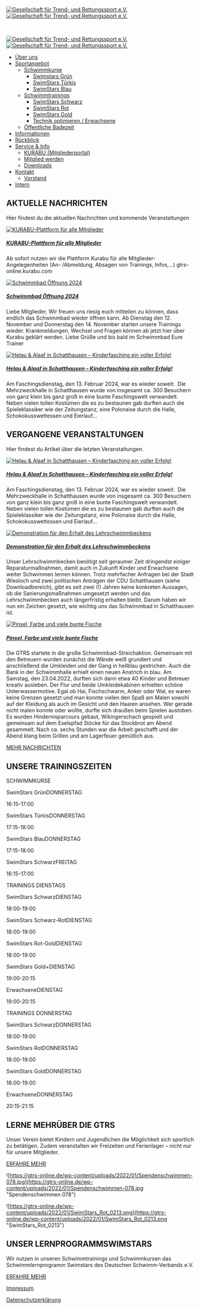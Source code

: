  

[](#)

[![Gesellschaft für Trend- und Rettungssport e.V.](https://gtrs-online.de/wp-content/uploads/2022/01/gtrs-logo-rand-gross.png)![Gesellschaft für Trend- und Rettungssport e.V.](https://gtrs-online.de/wp-content/uploads/2022/01/gtrs-logo-rand-gross.png)](https://gtrs-online.de/)

 

[](#)

[![Gesellschaft für Trend- und Rettungssport e.V.](https://gtrs-online.de/wp-content/uploads/2022/01/gtrs-logo-rand-gross.png)![Gesellschaft für Trend- und Rettungssport e.V.](https://gtrs-online.de/wp-content/uploads/2022/01/gtrs-logo-rand-gross.png)](https://gtrs-online.de/)

* [Über uns](https://gtrs-online.de/ueber-uns/)
* [Sportangebot](https://gtrs-online.de/sportangebot/)
    * [Schwimmkurse](https://gtrs-online.de/sportangebot/schwimmkurse/)
        * [Swimstars Grün](https://gtrs-online.de/sportangebot/schwimmkurse/swimstars-gruen/)
        * [SwimStars Türkis](https://gtrs-online.de/sportangebot/schwimmkurse/swimstars-tuerkis/)
        * [SwimStars Blau](https://gtrs-online.de/sportangebot/schwimmkurse/swimstars-blau/)
    * [Schwimmtrainings](https://gtrs-online.de/sportangebot/schwimmtrainings/)
        * [SwimStars Schwarz](https://gtrs-online.de/sportangebot/schwimmtrainings/swimstars-schwarz/)
        * [SwimStars Rot](https://gtrs-online.de/sportangebot/schwimmtrainings/swimstars-rot/)
        * [SwimStars Gold](https://gtrs-online.de/sportangebot/schwimmtrainings/swimstars-gold/)
        * [Technik optimieren / Erwachsene](https://gtrs-online.de/sportangebot/schwimmtrainings/technik-optimieren/)
    * [Öffentliche Badezeit](https://gtrs-online.de/sportangebot/oeffentliche-badezeit/)
* [Informationen](https://gtrs-online.de/veranstaltungen/)
* [Rückblick](https://gtrs-online.de/ruckblick/)
* [Service & Info](https://gtrs-online.de/service-info/)
    * [KURABU (Mitgliederportal)](https://gtrs-online.kurabu.com/)
    * [Mitglied werden](https://gtrs-online.kurabu.com/de/join)
    * [Downloads](https://gtrs-online.de/service-info/downloads/)
* [Kontakt](https://gtrs-online.de/kontakt/)
    * [Vorstand](https://gtrs-online.de/kontakt/vorstand/)
* [Intern](https://docs.gtrs-online.de/)

AKTUELLE **NACHRICHTEN**
------------------------

Hier findest du die aktuellen Nachrichten und kommende Veranstaltungen

[![KURABU-Plattform für alle Mitglieder](https://gtrs-online.de/wp-content/uploads/2022/01/Spendenschwimmen-045-640x424.jpg "KURABU-Plattform für alle Mitglieder")](https://gtrs-online.de/2024/11/kurabu-plattform-fuer-alle-mitglieder/)

##### [KURABU-Plattform für alle Mitglieder](https://gtrs-online.de/2024/11/kurabu-plattform-fuer-alle-mitglieder/)

Ab sofort nutzen wir die Plattform Kurabu für alle Mitglieder-Angelegenheiten (An- /Abmeldung, Absagen von Trainings, Infos,…) gtrs-online.kurabu.com

[![Schwimmbad Öffnung 2024](https://gtrs-online.de/wp-content/uploads/2022/01/back-640x480.jpg "Schwimmbad Öffnung 2024")](https://gtrs-online.de/2024/11/schwimmbad-oeffnung-2024/)

##### [Schwimmbad Öffnung 2024](https://gtrs-online.de/2024/11/schwimmbad-oeffnung-2024/)

Liebe Mitglieder, Wir freuen uns riesig euch mitteilen zu können, dass endlich das Schwimmbad wieder öffnen kann. Ab Dienstag den 12. November und Donnerstag den 14. November starten unsere Trainings wieder. Krankmeldungen, Wechsel und Fragen können ab jetzt hier über Kurabu geklärt werden. Liebe Grüße und bis bald im Schwimmbad Eure Trainer

[![Helau & Alaaf in Schatthausen – Kinderfasching ein voller Erfolg!](https://gtrs-online.de/wp-content/uploads/2024/02/IMG_2830-640x480.jpeg "Helau & Alaaf in Schatthausen – Kinderfasching ein voller Erfolg!")](https://gtrs-online.de/2024/02/helau-alaaf-in-schatthausen-kinderfasching-ein-voller-erfolg/)

##### [Helau & Alaaf in Schatthausen – Kinderfasching ein voller Erfolg!](https://gtrs-online.de/2024/02/helau-alaaf-in-schatthausen-kinderfasching-ein-voller-erfolg/)

Am Faschingsdienstag, den 13. Februar 2024, war es wieder soweit:  Die Mehrzweckhalle in Schatthausen wurde von insgesamt ca. 300 Besuchern von ganz klein bis ganz groß in eine bunte Faschingswelt verwandelt. Neben vielen tollen Kostümen die es zu bestaunen gab durften auch die Spieleklassiker wie der Zeitungstanz, eine Polonaise durch die Halle, Schokokusswettessen und Eierlauf...

VERGANGENE **VERANSTALTUNGEN**
------------------------------

Hier findest du Artikel über die letzten Veranstaltungen.

[![Helau & Alaaf in Schatthausen – Kinderfasching ein voller Erfolg!](https://gtrs-online.de/wp-content/uploads/2024/02/IMG_2830-640x480.jpeg "Helau & Alaaf in Schatthausen – Kinderfasching ein voller Erfolg!")](https://gtrs-online.de/2024/02/helau-alaaf-in-schatthausen-kinderfasching-ein-voller-erfolg/)

##### [Helau & Alaaf in Schatthausen – Kinderfasching ein voller Erfolg!](https://gtrs-online.de/2024/02/helau-alaaf-in-schatthausen-kinderfasching-ein-voller-erfolg/)

Am Faschingsdienstag, den 13. Februar 2024, war es wieder soweit:  Die Mehrzweckhalle in Schatthausen wurde von insgesamt ca. 300 Besuchern von ganz klein bis ganz groß in eine bunte Faschingswelt verwandelt. Neben vielen tollen Kostümen die es zu bestaunen gab durften auch die Spieleklassiker wie der Zeitungstanz, eine Polonaise durch die Halle, Schokokusswettessen und Eierlauf...

[![Demonstration für den Erhalt des Lehrschwimmbeckens](https://gtrs-online.de/wp-content/uploads/2022/12/DSC_0597-640x427.jpg "Demonstration für den Erhalt des Lehrschwimmbeckens")](https://gtrs-online.de/2022/07/demonstration-fuer-den-erhalt-des-lehrschwimmbeckens/)

##### [Demonstration für den Erhalt des Lehrschwimmbeckens](https://gtrs-online.de/2022/07/demonstration-fuer-den-erhalt-des-lehrschwimmbeckens/)

Unser Lehrschwimmbecken benötigt seit geraumer Zeit dringendst einiger Reparaturmaßnahmen, damit auch in Zukunft Kinder und Erwachsene weiter Schwimmen lernen können. Trotz mehrfacher Anfragen bei der Stadt Wiesloch und zwei politischen Anträgen der CDU Schatthausen (siehe Downloadbereich), gibt es seit zwei (!) Jahren keine konkreten Aussagen, ob die Sanierungsmaßnahmen umgesetzt werden und das Lehrschwimmbecken auch längerfristig erhalten bleibt. Darum haben wir nun ein Zeichen gesetzt, wie wichtig uns das Schwimmbad in Schatthausen ist.

[![Pinsel, Farbe und viele bunte Fische](https://gtrs-online.de/wp-content/uploads/2022/12/287e0a38-1fad-4f16-93a8-c609cf6e84f0-640x480.jpg "Pinsel, Farbe und viele bunte Fische")](https://gtrs-online.de/2022/04/pinsel-farbe-und-viele-bunte-fische/)

##### [Pinsel, Farbe und viele bunte Fische](https://gtrs-online.de/2022/04/pinsel-farbe-und-viele-bunte-fische/)

Die GTRS startete in die große Schwimmbad-Streichaktion. Gemeinsam mit den Betreuern wurden zunächst die Wände weiß grundiert und anschließend die Umkleiden und der Gang in hellblau gestrichen. Auch die Bank in der Schwimmhalle erhielt einen neuen Anstrich in blau. Am Samstag, den 23.04.2022, durften sich dann etwa 40 Kinder und Betreuer kreativ ausleben. Der Flur und beide Umkleidekabinen erhielten schöne Unterwassermotive. Egal ob Hai, Fischschwarm, Anker oder Wal, es waren keine Grenzen gesetzt und man konnte vielen den Spaß am Malen sowohl auf der Kleidung als auch im Gesicht und den Haaren ansehen. Wer gerade nicht malen konnte oder wollte, durfte sich draußen beim Spielen austoben. Es wurden Hindernisparcours gebaut, Wikingerschach gespielt und gemeinsam auf dem Eselspfad Stöcke für das Stockbrot am Abend gesammelt. Nach ca. sechs Stunden war die Arbeit geschafft und der Abend klang beim Grillen und am Lagerfeuer gemütlich aus.

[MEHR NACHRICHTEN](https://gtrs-online.de/category/veranstaltungen/ "MEHR NACHRICHTEN")

UNSERE **TRAININGSZEITEN**
--------------------------

SCHWIMMKURSE

SwimStars GrünDONNERSTAG

16:15-17:00

SwimStars TürkisDONNERSTAG

17:15-18:00

SwimStars BlauDONNERSTAG

17:15-18:00

SwimStars SchwarzFREITAG

16:15-17:00

TRAININGS DIENSTAGS

SwimStars SchwarzDIENSTAG

18:00-19:00

SwimStars Schwarz-RotDIENSTAG

18:00-19:00

SwimStars Rot-GoldDIENSTAG

18:00-19:00

SwimStars Gold+DIENSTAG

19:00-20:15

ErwachseneDIENSTAG

19:00-20:15

TRAININGS DONNERSTAG

SwimStars SchwarzDONNERSTAG

18:00-19:00

SwimStars RotDONNERSTAG

18:00-19:00

SwimStars GoldDONNERSTAG

18:00-19:00

ErwachseneDONNERSTAG

20:15-21:15

LERNE MEHRÜBER DIE **GTRS**
---------------------------

Unser Verein bietet Kindern und Jugendlichen die Möglichkeit sich sportlich zu betätigen. Zudem veranstalten wir Freizeiten und Ferienlager – nicht nur für unsere Mitglieder.

[ERFAHRE MEHR](https://gtrs-online.de/ueber-uns/ "ERFAHRE MEHR")

![https://gtrs-online.de/wp-content/uploads/2022/01/Spendenschwimmen-078.jpg](https://gtrs-online.de/wp-content/uploads/2022/01/Spendenschwimmen-078.jpg "Spendenschwimmen 078")

![https://gtrs-online.de/wp-content/uploads/2022/01/SwimStars_Rot_0213.png](https://gtrs-online.de/wp-content/uploads/2022/01/SwimStars_Rot_0213.png "SwimStars_Rot_0213")

UNSER LERNPROGRAMMSWIM**STARS**
-------------------------------

Wir nutzen in unseren Schwimmtrainings und Schwimmkursen das Schwimmlernprogramm Swimstars des Deutschen Schwimm-Verbands e.V.

[ERFAHRE MEHR](https://gtrs-online.de/sportangebot/ "ERFAHRE MEHR")

[Impressum](https://gtrs-online.de/impressum/ "Impressum")

[Datenschutzerklärung](https://gtrs-online.de/datenschutzerklaerung/ "Datenschutzerklärung")